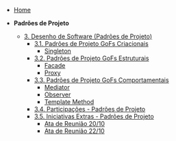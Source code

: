 <!-- docs/_sidebar.md -->

- [Home](/)

- **Padrões de Projeto**
  - [3. Desenho de Software (Padrões de Projeto)](/PadroesDeProjeto/3.PadroesDeProjeto.md)
    - [3.1. Padrões de Projeto GoFs Criacionais](/PadroesDeProjeto/3.1.GoFsCriacionais.md)
      - [Singleton](/PadroesDeProjeto/Criacional/singleton.md)
    - [3.2. Padrões de Projeto GoFs Estruturais](/PadroesDeProjeto/3.2.GoFsEstruturais.md)
      - [Facade](/PadroesDeProjeto/Estrutural/facade.md)
      - [Proxy](/PadroesDeProjeto/Estrutural/proxy.md)
    - [3.3. Padrões de Projeto GoFs Comportamentais](/PadroesDeProjeto/3.3.GoFsComportamentais.md)
      - [Mediator](/PadroesDeProjeto/Comportamental/mediator.md)
      - [Observer](/PadroesDeProjeto/Comportamental/observer.md)
      - [Template Method](PadroesDeProjeto/Comportamental/templatemethod.md)
    - [3.4. Participações - Padrões de Projeto](/PadroesDeProjeto/3.4.ParticipacoesPadroes.md)
    - [3.5. Iniciativas Extras - Padrões de Projeto](/PadroesDeProjeto/iniciativasExtras/3.5.IniciativasExtras.md)
      - [Ata de Reunião 20/10](/PadroesDeProjeto/iniciativasExtras/Atas/ata2010.md)
      - [Ata de Reunião 22/10](/PadroesDeProjeto/iniciativasExtras/Atas/ata2210.md)
      

